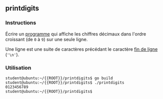 ## printdigits

### Instructions

Écrire un [programme](TODO-LINK) qui affiche les chiffres décimaux dans l'ordre croissant (de `0` à `9`) sur une seule ligne.

Une ligne est une suite de caractères précédant le caractère [fin de ligne](https://en.wikipedia.org/wiki/Newline) (`'\n'`).

### Utilisation

```console
student@ubuntu:~/{{ROOT}}/printdigits$ go build
student@ubuntu:~/{{ROOT}}/printdigits$ ./printdigits
0123456789
student@ubuntu:~/{{ROOT}}/printdigits$
```
